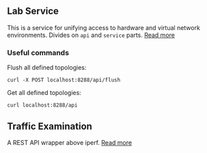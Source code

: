 ## Lab Service
This is a service for unifying access to hardware and virtual network environments.
Divides on `api` and `service` parts. [Read more](https://github.com/telstra/open-kilda/blob/develop/docs/design/test-lab/test-lab.md)

### Useful commands
Flush all defined topologies:
```
curl -X POST localhost:8288/api/flush
```
Get all defined topologies:
```
curl localhost:8288/api
```

## Traffic Examination
A REST API wrapper above iperf. [Read more](https://github.com/telstra/open-kilda/blob/develop/services/lab-service/traffexam/README.rst)
